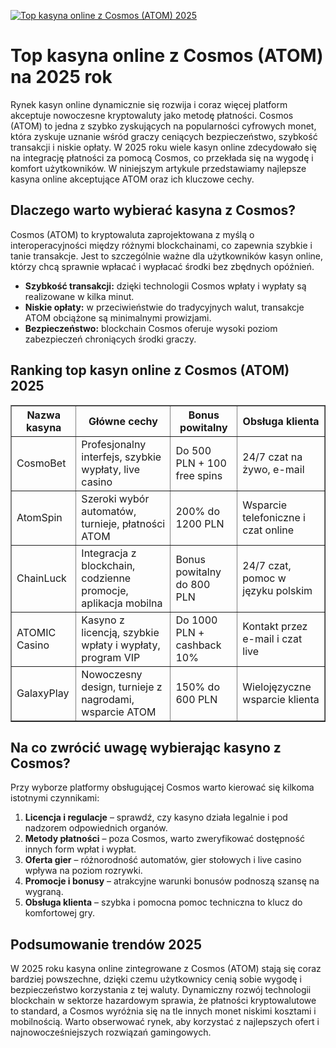 [![Top kasyna online z Cosmos (ATOM) 2025](https://123-caf.pages.dev/gitsignup.png)](https://vrmoo.ru/Bt82HjjY)

<h1>Top kasyna online z Cosmos (ATOM) na 2025 rok</h1> <p>Rynek kasyn online dynamicznie się rozwija i coraz więcej platform akceptuje nowoczesne kryptowaluty jako metodę płatności. Cosmos (ATOM) to jedna z szybko zyskujących na popularności cyfrowych monet, która zyskuje uznanie wśród graczy ceniących bezpieczeństwo, szybkość transakcji i niskie opłaty. W 2025 roku wiele kasyn online zdecydowało się na integrację płatności za pomocą Cosmos, co przekłada się na wygodę i komfort użytkowników. W niniejszym artykule przedstawiamy najlepsze kasyna online akceptujące ATOM oraz ich kluczowe cechy.</p>  <h2>Dlaczego warto wybierać kasyna z Cosmos?</h2> <p>Cosmos (ATOM) to kryptowaluta zaprojektowana z myślą o interoperacyjności między różnymi blockchainami, co zapewnia szybkie i tanie transakcje. Jest to szczególnie ważne dla użytkowników kasyn online, którzy chcą sprawnie wpłacać i wypłacać środki bez zbędnych opóźnień.</p> <ul>   <li><strong>Szybkość transakcji:</strong> dzięki technologii Cosmos wpłaty i wypłaty są realizowane w kilka minut.</li>   <li><strong>Niskie opłaty:</strong> w przeciwieństwie do tradycyjnych walut, transakcje ATOM obciążone są minimalnymi prowizjami.</li>   <li><strong>Bezpieczeństwo:</strong> blockchain Cosmos oferuje wysoki poziom zabezpieczeń chroniących środki graczy.</li> </ul>  <h2>Ranking top kasyn online z Cosmos (ATOM) 2025</h2> <table border="1" cellpadding="8" cellspacing="0" style="border-collapse: collapse; width: 100%; max-width: 800px;">   <thead>     <tr>       <th>Nazwa kasyna</th>       <th>Główne cechy</th>       <th>Bonus powitalny</th>       <th>Obsługa klienta</th>     </tr>   </thead>   <tbody>     <tr>       <td>CosmoBet</td>       <td>Profesjonalny interfejs, szybkie wypłaty, live casino</td>       <td>Do 500 PLN + 100 free spins</td>       <td>24/7 czat na żywo, e-mail</td>     </tr>     <tr>       <td>AtomSpin</td>       <td>Szeroki wybór automatów, turnieje, płatności ATOM</td>       <td>200% do 1200 PLN</td>       <td>Wsparcie telefoniczne i czat online</td>     </tr>     <tr>       <td>ChainLuck</td>       <td>Integracja z blockchain, codzienne promocje, aplikacja mobilna</td>       <td>Bonus powitalny do 800 PLN</td>       <td>24/7 czat, pomoc w języku polskim</td>     </tr>     <tr>       <td>ATOMIC Casino</td>       <td>Kasyno z licencją, szybkie wpłaty i wypłaty, program VIP</td>       <td>Do 1000 PLN + cashback 10%</td>       <td>Kontakt przez e-mail i czat live</td>     </tr>     <tr>       <td>GalaxyPlay</td>       <td>Nowoczesny design, turnieje z nagrodami, wsparcie ATOM</td>       <td>150% do 600 PLN</td>       <td>Wielojęzyczne wsparcie klienta</td>     </tr>   </tbody> </table>  <h2>Na co zwrócić uwagę wybierając kasyno z Cosmos?</h2> <p>Przy wyborze platformy obsługującej Cosmos warto kierować się kilkoma istotnymi czynnikami:</p> <ol>   <li><strong>Licencja i regulacje</strong> – sprawdź, czy kasyno działa legalnie i pod nadzorem odpowiednich organów.</li>   <li><strong>Metody płatności</strong> – poza Cosmos, warto zweryfikować dostępność innych form wpłat i wypłat.</li>   <li><strong>Oferta gier</strong> – różnorodność automatów, gier stołowych i live casino wpływa na poziom rozrywki.</li>   <li><strong>Promocje i bonusy</strong> – atrakcyjne warunki bonusów podnoszą szansę na wygraną.</li>   <li><strong>Obsługa klienta</strong> – szybka i pomocna pomoc techniczna to klucz do komfortowej gry.</li> </ol>  <h2>Podsumowanie trendów 2025</h2> <p>W 2025 roku kasyna online zintegrowane z Cosmos (ATOM) stają się coraz bardziej powszechne, dzięki czemu użytkownicy cenią sobie wygodę i bezpieczeństwo korzystania z tej waluty. Dynamiczny rozwój technologii blockchain w sektorze hazardowym sprawia, że płatności kryptowalutowe to standard, a Cosmos wyróżnia się na tle innych monet niskimi kosztami i mobilnością. Warto obserwować rynek, aby korzystać z najlepszych ofert i najnowocześniejszych rozwiązań gamingowych.</p>